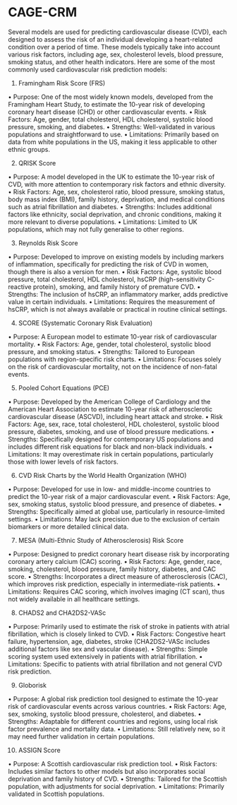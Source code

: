 # CAGE-CRM
Several models are used for predicting cardiovascular disease (CVD), each designed to assess the risk of an individual developing a heart-related condition over a period of time. These models typically take into account various risk factors, including age, sex, cholesterol levels, blood pressure, smoking status, and other health indicators. Here are some of the most commonly used cardiovascular risk prediction models:

1.	Framingham Risk Score (FRS)

•	Purpose: One of the most widely known models, developed from the Framingham Heart Study, to estimate the 10-year risk of developing coronary heart disease (CHD) or other cardiovascular events.
•	Risk Factors: Age, gender, total cholesterol, HDL cholesterol, systolic blood pressure, smoking, and diabetes.
•	Strengths: Well-validated in various populations and straightforward to use.
•	Limitations: Primarily based on data from white populations in the US, making it less applicable to other ethnic groups.

2.	 QRISK Score

•	Purpose: A model developed in the UK to estimate the 10-year risk of CVD, with more attention to contemporary risk factors and ethnic diversity.
•	Risk Factors: Age, sex, cholesterol ratio, blood pressure, smoking status, body mass index (BMI), family history, deprivation, and medical conditions such as atrial fibrillation and diabetes.
•	Strengths: Includes additional factors like ethnicity, social deprivation, and chronic conditions, making it more relevant to diverse populations.
•	Limitations: Limited to UK populations, which may not fully generalise to other regions.

3.	Reynolds Risk Score

•	Purpose: Developed to improve on existing models by including markers of inflammation, specifically for predicting the risk of CVD in women, though there is also a version for men.
•	Risk Factors: Age, systolic blood pressure, total cholesterol, HDL cholesterol, hsCRP (high-sensitivity C-reactive protein), smoking, and family history of premature CVD.
•	Strengths: The inclusion of hsCRP, an inflammatory marker, adds predictive value in certain individuals.
•	Limitations: Requires the measurement of hsCRP, which is not always available or practical in routine clinical settings.

4.	SCORE (Systematic Coronary Risk Evaluation)

•	Purpose: A European model to estimate 10-year risk of cardiovascular mortality.
•	Risk Factors: Age, gender, total cholesterol, systolic blood pressure, and smoking status.
•	Strengths: Tailored to European populations with region-specific risk charts.
•	Limitations: Focuses solely on the risk of cardiovascular mortality, not on the incidence of non-fatal events.

5.	Pooled Cohort Equations (PCE)

•	Purpose: Developed by the American College of Cardiology and the American Heart Association to estimate 10-year risk of atherosclerotic cardiovascular disease (ASCVD), including heart attack and stroke.
•	Risk Factors: Age, sex, race, total cholesterol, HDL cholesterol, systolic blood pressure, diabetes, smoking, and use of blood pressure medications.
•	Strengths: Specifically designed for contemporary US populations and includes different risk equations for black and non-black individuals.
•	Limitations: It may overestimate risk in certain populations, particularly those with lower levels of risk factors.

6.	CVD Risk Charts by the World Health Organization (WHO)

•	Purpose: Developed for use in low- and middle-income countries to predict the 10-year risk of a major cardiovascular event.
•	Risk Factors: Age, sex, smoking status, systolic blood pressure, and presence of diabetes.
•	Strengths: Specifically aimed at global use, particularly in resource-limited settings.
•	Limitations: May lack precision due to the exclusion of certain biomarkers or more detailed clinical data.

7.	MESA (Multi-Ethnic Study of Atherosclerosis) Risk Score

•	Purpose: Designed to predict coronary heart disease risk by incorporating coronary artery calcium (CAC) scoring.
•	Risk Factors: Age, gender, race, smoking, cholesterol, blood pressure, family history, diabetes, and CAC score.
•	Strengths: Incorporates a direct measure of atherosclerosis (CAC), which improves risk prediction, especially in intermediate-risk patients.
•	Limitations: Requires CAC scoring, which involves imaging (CT scan), thus not widely available in all healthcare settings.

8.	CHADS2 and CHA2DS2-VASc

•	Purpose: Primarily used to estimate the risk of stroke in patients with atrial fibrillation, which is closely linked to CVD.
•	Risk Factors: Congestive heart failure, hypertension, age, diabetes, stroke (CHA2DS2-VASc includes additional factors like sex and vascular disease).
•	Strengths: Simple scoring system used extensively in patients with atrial fibrillation.
•	Limitations: Specific to patients with atrial fibrillation and not general CVD risk prediction.

9.	Globorisk

•	Purpose: A global risk prediction tool designed to estimate the 10-year risk of cardiovascular events across various countries.
•	Risk Factors: Age, sex, smoking, systolic blood pressure, cholesterol, and diabetes.
•	Strengths: Adaptable for different countries and regions, using local risk factor prevalence and mortality data.
•	Limitations: Still relatively new, so it may need further validation in certain populations.

10.	ASSIGN Score

•	Purpose: A Scottish cardiovascular risk prediction tool.
•	Risk Factors: Includes similar factors to other models but also incorporates social deprivation and family history of CVD.
•	Strengths: Tailored for the Scottish population, with adjustments for social deprivation.
•	Limitations: Primarily validated in Scottish populations.
